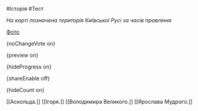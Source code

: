#Історія #Тест

*На карті позначена територія Київської Русі за часів правління*

[Фото](https://zno.osvita.ua//doc/images/znotest/89/8977/2.jpg)

{noChangeVote on}

{preview on}

{hideProgress on}

{shareEnable off}

{hideCount on}

[[Аскольда.]]
[[Ігоря.]]
[[Володимира Великого.]]
[[Ярослава Мудрого.]]
